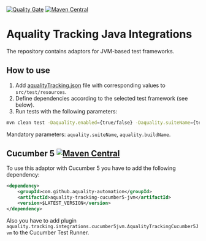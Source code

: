 [![Quality Gate](https://sonarcloud.io/api/project_badges/measure?project=aquality-automation_aquality-tracking-integrations-java&metric=alert_status)](https://sonarcloud.io/dashboard?id=aquality-automation_aquality-tracking-integrations-java)
[![Maven Central](https://maven-badges.herokuapp.com/maven-central/com.github.aquality-automation/aquality-tracking-integrations-core/badge.svg)](https://maven-badges.herokuapp.com/maven-central/com.github.aquality-automation/aquality-tracking-integrations-core)

# Aquality Tracking Java Integrations 

The repository contains adaptors for JVM-based test frameworks.

## How to use

1. Add [aqualityTracking.json](./aquality-tracking-integrations-core/src/main/resources/aqualityTracking.json) file with corresponding values to `src/test/resources`.
2. Define dependencies according to the selected test framework (see below).
3. Run tests with the following parameters:

```bash
mvn clean test -Daquality.enabled={true/false} -Daquality.suiteName={test_suite_name} -Daquality.buildName={build_name} -Daquality.environment={execution_env} -Daquality.ciBuild={link_to_ci_build} -Daquality.debug={true/false}
```  

Mandatory parameters: `aquality.suiteName`, `aquality.buildName`.

## Cucumber 5 [![Maven Central](https://maven-badges.herokuapp.com/maven-central/com.github.aquality-automation/aquality-tracking-cucumber5-jvm/badge.svg)](https://maven-badges.herokuapp.com/maven-central/com.github.aquality-automation/aquality-tracking-cucumber5-jvm)

To use this adaptor with Cucumber 5 you have to add the following dependency:

```xml
<dependency>
    <groupId>com.github.aquality-automation</groupId>
    <artifactId>aquality-tracking-cucumber5-jvm</artifactId>
    <version>$LATEST_VERSION</version>
</dependency>
```

Also you have to add plugin `aquality.tracking.integrations.cucumber5jvm.AqualityTrackingCucumber5Jvm` to the Cucumber Test Runner. 